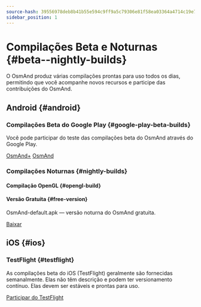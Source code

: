 ```yaml
---
source-hash: 39556978deb8b41b55e594c9ff9a5c79306e81f58ea03364a4714c19e79d3a98
sidebar_position: 1
---
```


# Compilações Beta e Noturnas {#beta--nightly-builds}

O OsmAnd produz várias compilações prontas para uso todos os dias, permitindo que você acompanhe novos recursos e participe das contribuições do OsmAnd.

## Android {#android}
### Compilações Beta do Google Play {#google-play-beta-builds}
Você pode participar do teste das compilações beta do OsmAnd através do Google Play.

<div class="button-row">
  <a class="button button--active" href="https://play.google.com/apps/testing/net.osmand.plus">OsmAnd+</a>
  <a class="button button--active" href="https://play.google.com/apps/testing/net.osmand">OsmAnd</a>
</div>

### Compilações Noturnas {#nightly-builds}
#### Compilação OpenGL {#opengl-build}

#### Versão Gratuita {#free-version}
OsmAnd-default.apk — versão noturna do OsmAnd gratuita.
<div>
  <a class="button button--active" href="https://download.osmand.net/latest-night-build/OsmAnd-default.apk">Baixar</a>
</div>

## iOS {#ios}
### TestFlight {#testflight}
As compilações beta do iOS (TestFlight) geralmente são fornecidas semanalmente. Elas não têm descrição e podem ter versionamento contínuo. Elas devem ser estáveis e prontas para uso.

<div>
  <a class="button button--active" href="https://testflight.apple.com/join/7poGNCKy">Participar do TestFlight</a>
</div>